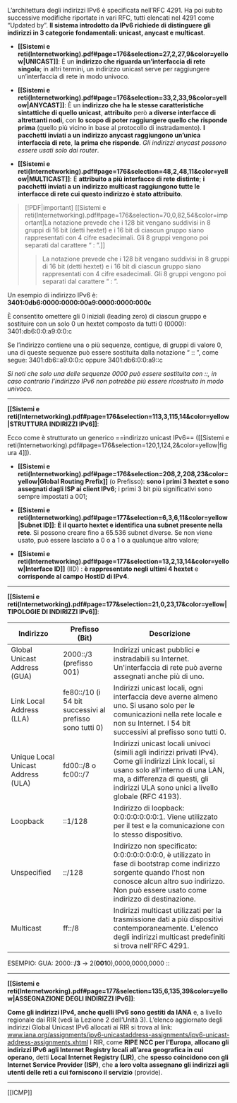 L’architettura degli indirizzi IPv6 è specificata nell’RFC 4291. Ha poi subito successive modifiche riportate in vari RFC, tutti elencati nel 4291 come “Updated by”. **Il sistema introdotto da IPv6 richiede di distinguere gli indirizzi in 3 categorie fondamentali: unicast, anycast e multicast**.

- **[[Sistemi e reti(Internetworking).pdf#page=176&selection=27,2,27,9&color=yellow|UNICAST]]**: È un **indirizzo che riguarda un’interfaccia di rete singola**; in altri termini, un indirizzo unicast serve per raggiungere un’interfaccia di rete in modo univoco.

- **[[Sistemi e reti(Internetworking).pdf#page=176&selection=33,2,33,9&color=yellow|ANYCAST]]**: È un **indirizzo che ha le stesse caratteristiche sintattiche di quello unicast**, **attribuito** però **a diverse interfacce di altrettanti nodi**, con **lo scopo di poter raggiungere quello che risponde prima** (quello più vicino in base al protocollo di instradamento). **I pacchetti inviati a un indirizzo anycast raggiungono un’unica interfaccia di rete**, **la prima che risponde**. *Gli indirizzi anycast possono essere usati solo dai router*.

- **[[Sistemi e reti(Internetworking).pdf#page=176&selection=48,2,48,11&color=yellow|MULTICAST]]**: È **attribuito a più interfacce di rete distinte**; **i pacchetti inviati a un indirizzo multicast raggiungono tutte le interfacce di rete cui questo indirizzo è stato attribuito**.

> [!PDF|important] [[Sistemi e reti(Internetworking).pdf#page=176&selection=70,0,82,54&color=important|La notazione prevede che i 128 bit vengano suddivisi in 8 gruppi di 16 bit (detti hextet) e i 16 bit di ciascun gruppo siano rappresentati con 4 cifre esadecimali. Gli 8 gruppi vengono poi separati dal carattere “ : ”.]]
> > La notazione prevede che i 128 bit vengano suddivisi in 8 gruppi di 16 bit (detti hextet) e i 16 bit di ciascun gruppo siano rappresentati con 4 cifre esadecimali. Gli 8 gruppi vengono poi separati dal carattere “ : ”.

Un esempio di indirizzo IPv6 è: **3401:0db6:0000:0000:00a9:0000:0000:000c**

È consentito omettere gli 0 iniziali (leading zero) di ciascun gruppo e sostituire con un solo 0 un hextet composto da tutti 0 (0000): 3401:db6:0:0:a9:0:0:c

Se l’indirizzo contiene una o più sequenze, contigue, di gruppi di valore 0, una di queste sequenze può essere sostituita dalla notazione “ :: ”, come segue:
3401:db6::a9:0:0:c oppure 3401:db6:0:0:a9::c

*Si noti che solo una delle sequenze 0000 può essere sostituita con ::, in caso contrario l’indirizzo IPv6 non potrebbe più essere ricostruito in modo univoco.*

---
**[[Sistemi e reti(Internetworking).pdf#page=176&selection=113,3,115,14&color=yellow|STRUTTURA INDIRIZZI IPv6]]**:

Ecco come è strutturato un generico ==indirizzo unicast IPv6== ([[Sistemi e reti(Internetworking).pdf#page=176&selection=120,1,124,2&color=yellow|figura 4]]).

- **[[Sistemi e reti(Internetworking).pdf#page=176&selection=208,2,208,23&color=yellow|Global Routing Prefix]]** (o Prefisso): **sono i primi 3 hextet e sono assegnati dagli ISP ai client IPv6**; i primi 3 bit più significativi sono sempre impostati a 001;

- **[[Sistemi e reti(Internetworking).pdf#page=177&selection=6,3,6,11&color=yellow|Subnet ID]]**: **È il quarto hextet e identifica una subnet presente nella rete**. Si possono creare fino a 65.536 subnet diverse. Se non viene usato, può essere lasciato a 0 o a 1 o a qualunque altro valore;

- **[[Sistemi e reti(Internetworking).pdf#page=177&selection=13,2,13,14&color=yellow|Interface ID]]** (IID) : **è rappresentato negli ultimi 4 hextet** e **corrisponde al campo HostlD di IPv4**.

---
**[[Sistemi e reti(Internetworking).pdf#page=177&selection=21,0,23,17&color=yellow|TIPOLOGIE DI INDIRIZZI IPv6]]**:

| Indirizzo                          | Prefisso (Bit)                                                | Descrizione                                                                                                                                                                                                                         |
| ---------------------------------- | ------------------------------------------------------------- | ----------------------------------------------------------------------------------------------------------------------------------------------------------------------------------------------------------------------------------- |
| Global Unicast Address (GUA)       | 2000::/3 (prefisso 001)                                       | Indirizzi unicast pubblici e instradabili su Internet. Un'interfaccia di rete può averne assegnati anche più di uno.                                                                                                                |
| Link Local Address (LLA)           | fe80::/10      (i 54 bit successivi al prefisso sono tutti 0) | Indirizzi unicast locali, ogni interfaccia deve averne almeno uno. Si usano solo per le comunicazioni nella rete locale e non su Internet. I 54 bit successivi al prefisso sono tutti 0.                                            |
| Unique Local Unicast Address (ULA) | fd00::/8 o fc00::/7                                           | Indirizzi unicast locali univoci (simili agli indirizzi privati IPv4). Come gli indirizzi Link locali, si usano solo all'interno di una LAN, ma, a differenza di questi, gli indirizzi ULA sono unici a livello globale (RFC 4193). |
| Loopback                           | ::1/128                                                       | Indirizzo di loopback: 0:0:0:0:0:0:0:1. Viene utilizzato per il test e la comunicazione con lo stesso dispositivo.                                                                                                                  |
| Unspecified                        | ::/128                                                        | Indirizzo non specificato: 0:0:0:0:0:0:0:0, è utilizzato in fase di bootstrap come indirizzo sorgente quando l'host non conosce alcun altro suo indirizzo. Non può essere usato come indirizzo di destinazione.                     |
| Multicast                          | ff::/8                                                        | Indirizzi multicast utilizzati per la trasmissione dati a più dispositivi contemporaneamente. L'elenco degli indirizzi multicast predefiniti si trova nell'RFC 4291.                                                                |

ESEMPIO:
GUA: 2000::**/3** -> 2(**001**0),0000,0000,0000 :: 

---
**[[Sistemi e reti(Internetworking).pdf#page=177&selection=135,6,135,39&color=yellow|ASSEGNAZIONE DEGLI INDIRIZZI IPv6]]**:

**Come gli indirizzi IPv4, anche quelli IPv6 sono gestiti da IANA** e, a livello regionale dai RIR (vedi la Lezione 2 dell’Unità 3). L’elenco aggiornato degli indirizzi Global Unicast IPv6 allocati ai RIR si trova al link: www.iana.org/assignments/ipv6-unicastaddress-assignments/ipv6-unicast-address-assignments.xhtml I RIR, come **RIPE NCC per l’Europa**, **allocano gli indirizzi IPv6 agli Internet Registry locali all’area geografica in cui operano**, detti **Local Internet Registry (LIR)**, che **spesso coincidono con gli Internet Service Provider (ISP)**, che **a loro volta assegnano gli indirizzi agli utenti delle reti a cui forniscono il servizio** (provide).

---
[[ICMP]]